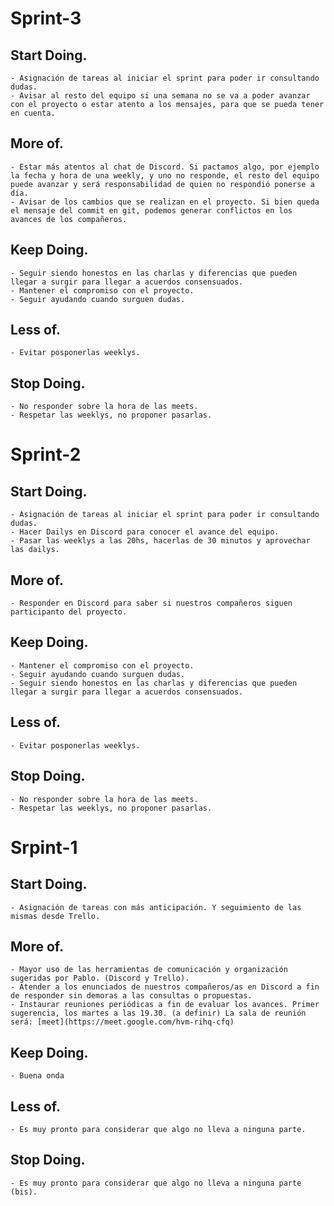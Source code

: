 # Sprint-3

## Start Doing.
    - Asignación de tareas al iniciar el sprint para poder ir consultando dudas.
    - Avisar al resto del equipo si una semana no se va a poder avanzar con el proyecto o estar atento a los mensajes, para que se pueda tener en cuenta.
## More of. 
    - Estar más atentos al chat de Discord. Si pactamos algo, por ejemplo la fecha y hora de una weekly, y uno no responde, el resto del equipo puede avanzar y será responsabilidad de quien no respondió ponerse a día.
    - Avisar de los cambios que se realizan en el proyecto. Si bien queda el mensaje del commit en git, podemos generar conflictos en los avances de los compañeros.
## Keep Doing. 
    - Seguir siendo honestos en las charlas y diferencias que pueden llegar a surgir para llegar a acuerdos consensuados.
    - Mantener el compromiso con el proyecto.
    - Seguir ayudando cuando surguen dudas.
## Less of. 
    - Evitar posponerlas weeklys.
## Stop Doing. 
    - No responder sobre la hora de las meets.
    - Respetar las weeklys, no proponer pasarlas.
# Sprint-2 

## Start Doing.
    - Asignación de tareas al iniciar el sprint para poder ir consultando dudas. 
    - Hacer Dailys en Discord para conocer el avance del equipo. 
    - Pasar las weeklys a las 20hs, hacerlas de 30 minutos y aprovechar las dailys. 
## More of. 
    - Responder en Discord para saber si nuestros compañeros siguen participanto del proyecto. 
## Keep Doing. 
    - Mantener el compromiso con el proyecto. 
    - Seguir ayudando cuando surguen dudas. 
    - Seguir siendo honestos en las charlas y diferencias que pueden llegar a surgir para llegar a acuerdos consensuados.
## Less of. 
    - Evitar posponerlas weeklys. 
## Stop Doing. 
    - No responder sobre la hora de las meets.
    - Respetar las weeklys, no proponer pasarlas.
# Srpint-1 

## Start Doing.
    - Asignación de tareas con más anticipación. Y seguimiento de las mismas desde Trello. 
## More of. 
    - Mayor uso de las herramientas de comunicación y organización sugeridas por Pablo. (Discord y Trello).
    - Atender a los enunciados de nuestros compañeros/as en Discord a fin de responder sin demoras a las consultas o propuestas. 
    - Instaurar reuniones periódicas a fin de evaluar los avances. Primer sugerencia, los martes a las 19.30. (a definir) La sala de reunión será: [meet](https://meet.google.com/hvm-rihq-cfq)
## Keep Doing. 
    - Buena onda
## Less of. 
    - Es muy pronto para considerar que algo no lleva a ninguna parte. 
## Stop Doing. 
    - Es muy pronto para considerar que algo no lleva a ninguna parte (bis).

